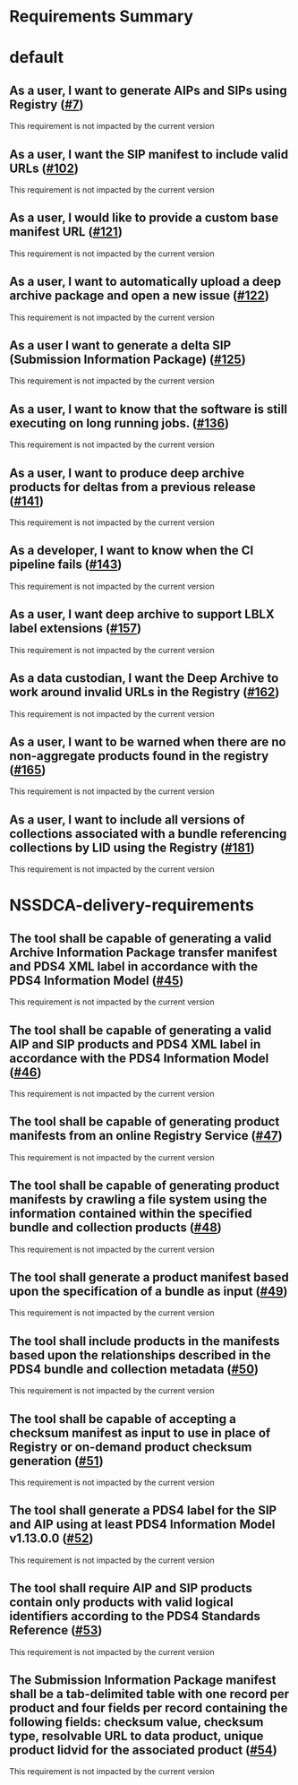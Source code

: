 
Requirements Summary
====================

# default

## As a user, I want to generate AIPs and SIPs using Registry ([#7](https://github.com/NASA-PDS/deep-archive/issues/7)) 


This requirement is not impacted by the current version
## As a user, I want the SIP manifest to include valid URLs ([#102](https://github.com/NASA-PDS/deep-archive/issues/102)) 


This requirement is not impacted by the current version
## As a user, I would like to provide a custom base manifest URL ([#121](https://github.com/NASA-PDS/deep-archive/issues/121)) 


This requirement is not impacted by the current version
## As a user, I want to automatically upload a deep archive package and open a new issue ([#122](https://github.com/NASA-PDS/deep-archive/issues/122)) 


This requirement is not impacted by the current version
## As a user I want to generate a delta SIP (Submission Information Package) ([#125](https://github.com/NASA-PDS/deep-archive/issues/125)) 


This requirement is not impacted by the current version
## As a user, I want to know that the software is still executing on long running jobs. ([#136](https://github.com/NASA-PDS/deep-archive/issues/136)) 


This requirement is not impacted by the current version
## As a user, I want to produce deep archive products for deltas from a previous release ([#141](https://github.com/NASA-PDS/deep-archive/issues/141)) 


This requirement is not impacted by the current version
## As a developer, I want to know when the CI pipeline fails ([#143](https://github.com/NASA-PDS/deep-archive/issues/143)) 


This requirement is not impacted by the current version
## As a user, I want deep archive to support LBLX label extensions ([#157](https://github.com/NASA-PDS/deep-archive/issues/157)) 


This requirement is not impacted by the current version
## As a data custodian, I want the Deep Archive to work around invalid URLs in the Registry ([#162](https://github.com/NASA-PDS/deep-archive/issues/162)) 


This requirement is not impacted by the current version
## As a user, I want to be warned when there are no non-aggregate products found in the registry ([#165](https://github.com/NASA-PDS/deep-archive/issues/165)) 


This requirement is not impacted by the current version
## As a user, I want to include all versions of collections associated with a bundle referencing collections by LID using the Registry ([#181](https://github.com/NASA-PDS/deep-archive/issues/181)) 


This requirement is not impacted by the current version
# NSSDCA-delivery-requirements

## The tool shall be capable of generating a valid Archive Information Package transfer manifest and PDS4 XML label in accordance with the PDS4 Information Model ([#45](https://github.com/NASA-PDS/deep-archive/issues/45)) 


This requirement is not impacted by the current version
## The tool shall be capable of generating a valid AIP and SIP products and PDS4 XML label in accordance with the PDS4 Information Model ([#46](https://github.com/NASA-PDS/deep-archive/issues/46)) 


This requirement is not impacted by the current version
## The tool shall be capable of generating product manifests from an online Registry Service ([#47](https://github.com/NASA-PDS/deep-archive/issues/47)) 


This requirement is not impacted by the current version
## The tool shall be capable of generating product manifests by crawling a file system using the information contained within the specified bundle and collection products ([#48](https://github.com/NASA-PDS/deep-archive/issues/48)) 


This requirement is not impacted by the current version
## The tool shall generate a product manifest based upon the specification of a bundle as input ([#49](https://github.com/NASA-PDS/deep-archive/issues/49)) 


This requirement is not impacted by the current version
## The tool shall include products in the manifests based upon the relationships described in the PDS4 bundle and collection metadata ([#50](https://github.com/NASA-PDS/deep-archive/issues/50)) 


This requirement is not impacted by the current version
## The tool shall be capable of accepting a checksum manifest as input to use in place of Registry or on-demand product checksum generation ([#51](https://github.com/NASA-PDS/deep-archive/issues/51)) 


This requirement is not impacted by the current version
## The tool shall generate a PDS4 label for the SIP and AIP using at least PDS4 Information Model v1.13.0.0 ([#52](https://github.com/NASA-PDS/deep-archive/issues/52)) 


This requirement is not impacted by the current version
## The tool shall require AIP and SIP products contain only products with valid logical identifiers according to the PDS4 Standards Reference ([#53](https://github.com/NASA-PDS/deep-archive/issues/53)) 


This requirement is not impacted by the current version
## The Submission Information Package manifest shall be a tab-delimited table with one record per product and four fields per record containing the following fields: checksum value, checksum type, resolvable URL to data product, unique product lidvid for the associated product ([#54](https://github.com/NASA-PDS/deep-archive/issues/54)) 


This requirement is not impacted by the current version